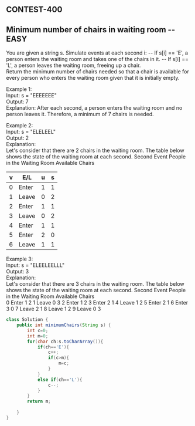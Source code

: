 ## CONTEST-400

## Minimum number of chairs in waiting room  --EASY

You are given a string s. Simulate events at each second i:
-- If s[i] == 'E', a person enters the waiting room and takes one of the chairs in it.
-- If s[i] == 'L', a person leaves the waiting room, freeing up a chair.
</br>
Return the minimum number of chairs needed so that a chair is available for every person who enters the waiting room given that it is initially empty.
</br>

Example 1:
</br>
Input: s = "EEEEEEE"
</br>
Output: 7
</br>
Explanation:
After each second, a person enters the waiting room and no person leaves it. Therefore, a minimum of 7 chairs is needed.
</br>

Example 2:
</br>
Input: s = "ELELEEL"
</br>
Output: 2
</br>
Explanation:
</br>
Let's consider that there are 2 chairs in the waiting room. The table below shows the state of the waiting room at each second.
Second	Event	People in the Waiting Room	Available Chairs
</br>

| v | E/L   | u | s |
| -- | ---- | -- | -- |
| 0 | Enter	| 1 | 1 |
| 1	| Leave	| 0	| 2 |
| 2 | Enter	| 1 | 1 |
| 3 | Leave	| 0	| 2 |
| 4 | Enter | 1	| 1 |
| 5	| Enter	| 2	| 0 |
| 6	| Leave	| 1	| 1 |



Example 3:
</br>
Input: s = "ELEELEELLL"
</br>
Output: 3
</br>
Explanation:
</br>
Let's consider that there are 3 chairs in the waiting room. The table below shows the state of the waiting room at each second.
Second	Event	People in the Waiting Room	Available Chairs
</br>
0	Enter	1	2
1	Leave	0	3
2	Enter	1	2
3	Enter	2	1
4	Leave	1	2
5	Enter	2	1
6	Enter	3	0
7	Leave	2	1
8	Leave	1	2
9	Leave	0	3

```java
class Solution {
    public int minimumChairs(String s) {
        int c=0;
        int m=0;
        for(char ch:s.toCharArray()){
            if(ch=='E'){
                c++;
                if(c>m){
                    m=c;
                }
            }
            else if(ch=='L'){
                c--;
            }
        }
        return m;
        
    }
}
```
